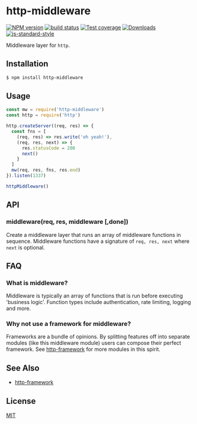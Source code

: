 # http-middleware
[![NPM version][npm-image]][npm-url]
[![build status][travis-image]][travis-url]
[![Test coverage][codecov-image]][codecov-url]
[![Downloads][downloads-image]][downloads-url]
[![js-standard-style][standard-image]][standard-url]

Middleware layer for `http`.

## Installation
```sh
$ npm install http-middleware
```

## Usage
```js
const mw = require('http-middleware')
const http = require('http')

http.createServer((req, res) => {
  const fns = [
    (req, res) => res.write('oh yeah!'),
    (req, res, next) => { 
      res.statusCode = 200
      next()
    }
  ]
  mw(req, res, fns, res.end)
}).listen(1337)

httpMiddleware()
```

## API
### middleware(req, res, middleware [,done])
Create a middleware layer that runs an array of middleware functions in
sequence. Middleware functions have a signature of `req, res, next` where
`next` is optional.

## FAQ
### What is middleware?
Middleware is typically an array of functions that is run before executing
'business logic'. Function types include authentication, rate limiting, logging
and more.

### Why not use a framework for middleware?
Frameworks are a bundle of opinions. By splitting features off into separate
modules (like this middleware module) users can compose their perfect
framework. See [http-framework](https://github.com/Raynos/http-framework) for
more modules in this spirit.

## See Also
- [http-framework](https://github.com/Raynos/http-framework)

## License
[MIT](https://tldrlegal.com/license/mit-license)

[npm-image]: https://img.shields.io/npm/v/http-middleware.svg?style=flat-square
[npm-url]: https://npmjs.org/package/http-middleware
[travis-image]: https://img.shields.io/travis/yoshuawuyts/http-middleware/master.svg?style=flat-square
[travis-url]: https://travis-ci.org/yoshuawuyts/http-middleware
[codecov-image]: https://img.shields.io/codecov/c/github/yoshuawuyts/http-middleware/master.svg?style=flat-square
[codecov-url]: https://codecov.io/github/yoshuawuyts/http-middleware
[downloads-image]: http://img.shields.io/npm/dm/http-middleware.svg?style=flat-square
[downloads-url]: https://npmjs.org/package/http-middleware
[standard-image]: https://img.shields.io/badge/code%20style-standard-brightgreen.svg?style=flat-square
[standard-url]: https://github.com/feross/standard
